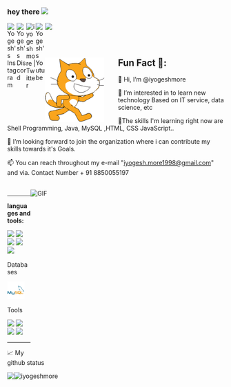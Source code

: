 ### hey there <img src="https://media.giphy.com/media/hvRJCLFzcasrR4ia7z/giphy.gif" width="25px">
<a href="https://instagram.com/ig_yogesh.more?igshid=YmMyMTA2M2Y=">
  <img align="left" alt="Yogesh's Instagram" width="22px" src="https://raw.githubusercontent.com/hussainweb/hussainweb/main/icons/instagram.png" />
</a>
<a href="https://discord.gg/XyexgJkW">
  <img align="left" alt="Yogesh's Discord" width="22px" src="https://raw.githubusercontent.com/peterthehan/peterthehan/master/assets/discord.svg" />
</a>
<a href="https://twitter.com/YogeshM84850172">
  <img align="left" alt="iyogeshmore | Twitter" width="22px" src="https://raw.githubusercontent.com/peterthehan/peterthehan/master/assets/twitter.svg" />
</a>
<a href="https://www.youtube.com/channel/UC8aOouBXg_10pTv8FOuz8kw/featured">
  <img align="left" alt="Yogesh's Youtube" width="22px" src="https://raw.githubusercontent.com/peterthehan/peterthehan/master/assets/youtube.svg" />
</a>


![](https://visitor-badge.glitch.me/badge?page_id=iyogeshmore.iyogeshmore)
<br />

<!-- <img src="https://github-readme-stats.vercel.app/api/?username=hicodersofficial&show_icons=true" alt="git stats"> -->
<br />

## Fun Fact 🎈: <img align="left" height="150" src="https://raw.githubusercontent.com/hicodersofficial/images/main/giphy%20(2).gif" style="margin-right: 2rem;">

👋 Hi, I’m @iyogeshmore

👀 I’m interested in to learn new technology Based on IT service, data science, etc

🌱The skills I'm learning right now are Shell Programming, Java, MySQL ,HTML, CSS JavaScript..

💞️ I’m looking forward to join the organization where i can contribute my skills towards it's Goals.

📫 You can reach throughout my e-mail "iyogesh.more1998@gmail.com" and via. Contact Number + 91 8850055197

</span>

<br />


  <img align="right" alt="GIF" src="https://github.com/abhisheknaiidu/abhisheknaiidu/blob/master/code.gif?raw=true" width="450" height="380" />
  
** **

**languages and tools:**  

 <p> 
  
<img src="https://img.shields.io/badge/Java-ED8B00?style=for-the-badge&logo=java&logoColor=white" />
    
<img src="https://img.shields.io/badge/Javascript-ED8B00?style=for-the-badge&logo=javascript&logoColor=white" />
  
 <img src="https://img.shields.io/badge/html5-ED8B00?style=for-the-badge&logo=html5&logoColor=white" />
  
<img src="https://img.shields.io/badge/css3-ED8B00?style=for-the-badge&logo=css3&logoColor=white" />
  
<img src="https://img.shields.io/badge/Shell script-ED8B00?style=for-the-badge&logo=shell script&logoColor=white" />
  
 
</p>

Databases

<p>
 <img src="https://raw.githubusercontent.com/devicons/devicon/master/icons/mysql/mysql-original-wordmark.svg" alt="mysql" width="40" height="40"/> </a> 
</p>

Tools

<p>  
  
<img src="https://img.shields.io/badge/Intellij-%23575757.svg?&style=for-the-badge&logo=intellij-text&logoColor=important" />
<img src="https://img.shields.io/badge/Visual Studio Code-%23575757.svg?&style=for-the-badge&logo=Visual Studio Code-text&logoColor=important" />
<img src="https://img.shields.io/badge/Eclipse-%23575757.svg?&style=for-the-badge&logo=eclipse-text&logoColor=important" />
<img src="https://img.shields.io/badge/Nodejs-%23575757.svg?&style=for-the-badge&logo=nodejs-text&logoColor=important" />
  
** **    
  
</p>

📈  My github status 
  
<img align="left" src="https://github-readme-stats.vercel.app/api/top-langs/?username=iyogeshmore&layout=compact&theme=buefy&hide_border=true" /></a>
 
  <p align="left"> <img src="https://github-readme-stats.vercel.app/api?username=iyogeshmore&show_icons=true&theme=gotham" alt="iyogeshmore" /><a href="https://github.com/iyogeshmore/github-readme-stats">
 
